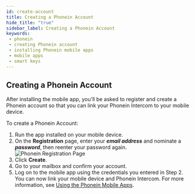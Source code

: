 ```yaml
---
id: create-account
title: Creating a Phonein Account
hide_title: "true"
sidebar_label: Creating a Phonein Account
keywords:
 - phonein
 - creating Phonein account
 - installing Phonein mobile apps
 - mobile apps
 - smart keys
---
```


## Creating a Phonein Account

After installing the mobile app, you'll be asked to register and create a Phonein account so that you can link your Phonein Intercom to your mobile device.

To create a Phonein Account:

1. Run the app installed on your mobile device.
1. On the **Registration** page, enter your ***email address*** and nominate a ***password***, then reenter your password again.  
![Phonein Registration Page](/img/registration_edited.jpg)  
1. Click **Create**.
1. Go to your mailbox and confirm your account. 
1. Log on to the mobile app using the credentials you entered in Step 2. You can now link your mobile device and Phonein Intercom. For more information, see [Using the Phonein Mobile Apps](using-apps).
